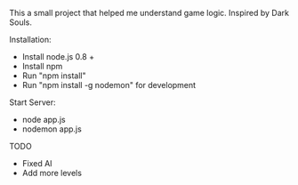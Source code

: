 This a small project that helped me understand game logic. Inspired by Dark Souls.

Installation:
- Install node.js 0.8 +
- Install npm
- Run "npm install"
- Run "npm install -g nodemon" for development

Start Server:
- node app.js
- nodemon app.js

TODO
- Fixed AI
- Add more levels
